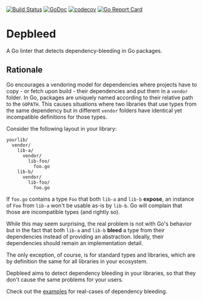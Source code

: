 [![Build Status](https://travis-ci.org/depbleed/go.png)](https://travis-ci.org/depbleed/go)
[![GoDoc](https://godoc.org/github.com/depbleed/go/go-depbleed?status.png)](https://godoc.org/github.com/depbleed/go/go-depbleed)
[![codecov](https://codecov.io/gh/depbleed/go/branch/master/graph/badge.svg)](https://codecov.io/gh/depbleed/go)
[![Go Report Card](https://goreportcard.com/badge/github.com/depbleed/go)](https://goreportcard.com/report/github.com/depbleed/go)

# Depbleed

A Go linter that detects dependency-bleeding in Go packages.

## Rationale

Go encourages a vendoring model for dependencies where projects have to copy -
or fetch upon build - their dependencies and put them in a `vendor` folder. In
Go, packages are uniquely named according to their relative path to the
`GOPATH`. This causes situations where two libraries that use types from the
same dependency but in different `vendor` folders have identical yet
incompatible definitions for those types.

Consider the following layout in your library:

```
yourlib/
  vendor/
    lib-a/
      vendor/
        lib-foo/
          foo.go
    lib-b/
      vendor/
        lib-foo/
          foo.go
```

If `foo.go` contains a type `Foo` that both `lib-a` and `lib-b` **expose**, an
instance of `Foo` from `lib-a` won't be usable as-is by `lib-b`. Go will
complain that those are incompatible types (and rightly so).

While this may seem surprising, the real problem is not with Go's behavior but
in the fact that both `lib-a` and `lib-b` **bleed** a type from their
dependencies instead of providing an abstraction. Ideally, their dependencies
should remain an implementation detail.

The only exception, of course, is for standard types and libraries, which are
by definition the same for all libraries in your ecosystem.

Depbleed aims to detect dependency bleeding in your libraries, so that they
don't cause the same problems for your users.

Check out the [examples](examples/) for real-cases of dependency bleeding.
